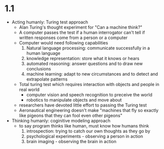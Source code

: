 # 1.1
- Acting humanly: Turing test approach
    - Alan Turing's thought experiment for "Can a machine think?"
    - A computer passes the test if a human interrogator can't tell if written responses come from a person or a computer
    - Computer would need following capabilities
        1. Natural language processing: communicate successfully in a human language
        2. knowledge representation: store what it knows or hears
        3. automated reasoning: answer questions and to draw new conclusions
        4. machine learning: adapt to new circumstances and to detect and extrapolate patterns
    - Total turing test which requires interaction with objects and people in real world
        - computer vision and speech recognition to preceive the world
        - robotics to manipulate objects and move about
    - researchers have devoted little effort to passing the Turing test
    - Aeronautical engineering doesn't make "machines that fly so exactly like pigeons that they can fool even other pigeons"
- Thinking humanly: coginitive modeling approach
    - to say program thinks like human, must know how humans think
        1. introspection: trying to catch our own thoughts as they go by
        2. psychological experiments - observing a person in action
        3. brain imaging - observing the brain in action

